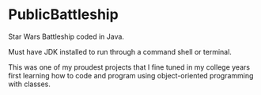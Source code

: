 # PublicBattleship
Star Wars Battleship coded in Java.

Must have JDK installed to run through a command shell or terminal. 

This was one of my proudest projects that I fine tuned in my college years first learning how to code and program using object-oriented programming with classes. 


